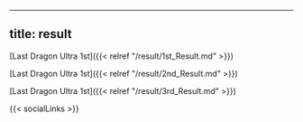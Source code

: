 
---
title: result
---

[Last Dragon Ultra 1st]({{< relref "/result/1st_Result.md" >}}) 


[Last Dragon Ultra 1st]({{< relref "/result/2nd_Result.md" >}}) 


[Last Dragon Ultra 1st]({{< relref "/result/3rd_Result.md" >}}) 

{{< socialLinks >}}

